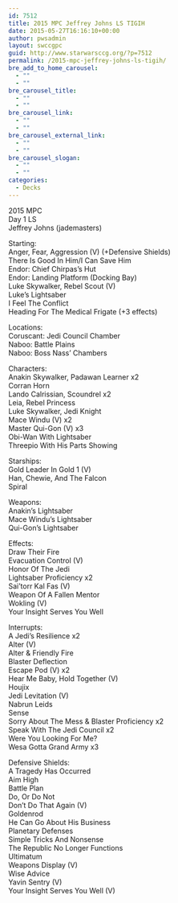 ```yaml
---
id: 7512
title: 2015 MPC Jeffrey Johns LS TIGIH
date: 2015-05-27T16:16:10+00:00
author: pwsadmin
layout: swccgpc
guid: http://www.starwarsccg.org/?p=7512
permalink: /2015-mpc-jeffrey-johns-ls-tigih/
bre_add_to_home_carousel:
  - ""
  - ""
bre_carousel_title:
  - ""
  - ""
bre_carousel_link:
  - ""
  - ""
bre_carousel_external_link:
  - ""
  - ""
bre_carousel_slogan:
  - ""
  - ""
categories:
  - Decks
---
```

2015 MPC  
Day 1 LS  
Jeffrey Johns (jademasters)

Starting:  
Anger, Fear, Aggression (V) (+Defensive Shields)  
There Is Good In Him/I Can Save Him  
Endor: Chief Chirpas&#8217;s Hut  
Endor: Landing Platform (Docking Bay)  
Luke Skywalker, Rebel Scout (V)  
Luke&#8217;s Lightsaber  
I Feel The Conflict  
Heading For The Medical Frigate (+3 effects)

Locations:  
Coruscant: Jedi Council Chamber  
Naboo: Battle Plains  
Naboo: Boss Nass&#8217; Chambers

Characters:  
Anakin Skywalker, Padawan Learner x2  
Corran Horn  
Lando Calrissian, Scoundrel x2  
Leia, Rebel Princess  
Luke Skywalker, Jedi Knight  
Mace Windu (V) x2  
Master Qui-Gon (V) x3  
Obi-Wan With Lightsaber  
Threepio With His Parts Showing

Starships:  
Gold Leader In Gold 1 (V)  
Han, Chewie, And The Falcon  
Spiral

Weapons:  
Anakin&#8217;s Lightsaber  
Mace Windu&#8217;s Lightsaber  
Qui-Gon&#8217;s Lightsaber

Effects:  
Draw Their Fire  
Evacuation Control (V)  
Honor Of The Jedi  
Lightsaber Proficiency x2  
Sai&#8217;torr Kal Fas (V)  
Weapon Of A Fallen Mentor  
Wokling (V)  
Your Insight Serves You Well

Interrupts:  
A Jedi&#8217;s Resilience x2  
Alter (V)  
Alter & Friendly Fire  
Blaster Deflection  
Escape Pod (V) x2  
Hear Me Baby, Hold Together (V)  
Houjix  
Jedi Levitation (V)  
Nabrun Leids  
Sense  
Sorry About The Mess & Blaster Proficiency x2  
Speak With The Jedi Council x2  
Were You Looking For Me?  
Wesa Gotta Grand Army x3

Defensive Shields:  
A Tragedy Has Occurred  
Aim High  
Battle Plan  
Do, Or Do Not  
Don&#8217;t Do That Again (V)  
Goldenrod  
He Can Go About His Business  
Planetary Defenses  
Simple Tricks And Nonsense  
The Republic No Longer Functions  
Ultimatum  
Weapons Display (V)  
Wise Advice  
Yavin Sentry (V)  
Your Insight Serves You Well (V)